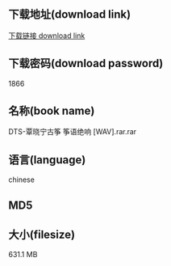 ## 下载地址(download link)
[下载链接 download link](https://voluble-croquembouche-d321dc.netlify.app/?s=DTS-%E8%A6%83%E6%99%93%E5%AE%81%E5%8F%A4%E7%AD%9D+%E7%AD%9D%E8%AF%AD%E7%BB%9D%E5%93%8D+%5BWAV%5D.rar)

## 下载密码(download password)
1866

## 名称(book name)
DTS-覃晓宁古筝 筝语绝响 [WAV].rar.rar

## 语言(language)
chinese

## MD5


## 大小(filesize)
631.1 MB

